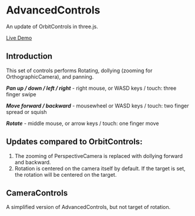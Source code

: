 # AdvancedControls 
An update of OrbitControls in three.js. 

[Live Demo](https://rawcdn.githack.com/WilliamLiu-1997/three.js/a84e96e088a5bbd83fed8f74aaa59081ac038fdd/examples/misc_controls_cameracontrols.html)

## Introduction
This set of controls performs Rotating, dollying (zooming for OrthographicCamera), and panning.

***Pan up / down / left / right*** - right mouse, or WASD keys / touch: three finger swipe

***Move forward / backward*** - mousewheel or WASD keys / touch: two finger spread or squish

***Rotate*** - middle mouse, or arrow keys / touch: one finger move

## Updates compared to OrbitControls:
1. The zooming of PerspectiveCamera is replaced with dollying forward and backward.
2. Rotation is centered on the camera itself by default. If the target is set, the rotation will be centered on the target.

## CameraControls 
A simplified version of AdvancedControls, but not target of rotation. 


